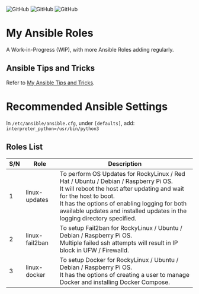 ![GitHub](https://img.shields.io/badge/license-GPL--3.0-orange?style=plastic) ![GitHub](https://img.shields.io/badge/Python-2.7+-green?style=plastic) ![GitHub](https://img.shields.io/badge/Ansible-2.9+-blue?style=plastic) 

# My Ansible Roles
A Work-in-Progress (WIP), with more Ansible Roles adding regularly.  
  
## Ansible Tips and Tricks
Refer to [My Ansible Tips and Tricks](https://gist.github.com/d3athkai/3b1c6becc41d79f45332f238791ceb3d).  
  
# Recommended Ansible Settings
In `/etc/ansible/ansible.cfg`, under `[defaults]`, add: `interpreter_python=/usr/bin/python3`
   
## Roles List
| S/N  | Role  | Description  |
| ------------- | ------------- | ------------- |
| 1 | linux-updates  | To perform OS Updates for RockyLinux / Red Hat / Ubuntu / Debian / Raspberry Pi OS.<br>It will reboot the host after updating and wait for the host to boot.<br>It has the options of enabling logging for both available updates and installed updates in the logging directory specified.  |
| 2 | linux-fail2ban  | To setup Fail2ban for RockyLinux / Ubuntu / Debian / Raspberry Pi OS.<br>Multiple failed ssh attempts will result in IP block in UFW / Firewalld.  |
| 3 | linux-docker  | To setup Docker for RockyLinux / Ubuntu / Debian / Raspberry Pi OS.<br>It has the options of creating a user to manage Docker and installing Docker Compose.  |
  
